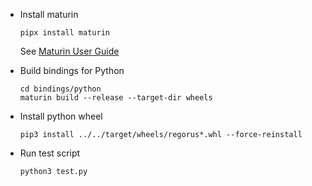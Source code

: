- Install maturin
  ```
  pipx install maturin
  ```
  See [Maturin User Guide](https://www.maturin.rs)
  
- Build bindings for Python
  ```
  cd bindings/python
  maturin build --release --target-dir wheels
  ```
  
- Install python wheel
  ```
  pip3 install ../../target/wheels/regorus*.whl --force-reinstall
  ```
  
- Run test script
  ```
  python3 test.py
  ```
  
